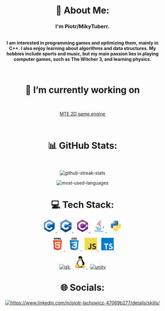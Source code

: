 <div align="center">
  <h1> 💫 About Me:</h1>
  <h3>I'm Piotr/MikyTuberr.</h3>

  <p align="center">
  <br>
  <b>I am interested in programming games and optimizing them, mainly in C++. 
  I also enjoy learning about algorithms and data structures.
  My hobbies include sports and music, but my main passion lies in playing computer games, such as The Witcher 3, and learning physics.</b>
  </p>
  <br>
  <h1>🔭 I’m currently working on</h1>
  <br>
  
  [MTE 2D game engine](https://github.com/MikyTuberr/MTE)
  
  <br>
  <h1>📊 GitHub Stats:</h1>
  <br>
    <p>
      <img src="https://github-readme-streak-stats.herokuapp.com/?user=MikyTuberr&theme=midnight-purple&hide_border=false" alt="github-streak-stats"/>
    </p>
    <p>
      <img src="https://github-readme-stats.vercel.app/api/top-langs/?username=MikyTuberr&theme=midnight-purple&hide_border=false&include_all_commits=false&count_private=true&layout=compact" alt="most-used-languages"/>
    </p>
  <h1>💻 Tech Stack:</h1>
        <p>
          <a href="https://www.cprogramming.com/" target="_blank" rel="noreferrer"> <img src="https://raw.githubusercontent.com/devicons/devicon/master/icons/c/c-original.svg" alt="c" width="40" height="40"/> </a> &nbsp
          <a href="https://www.w3schools.com/cpp/" target="_blank" rel="noreferrer"> <img src="https://raw.githubusercontent.com/devicons/devicon/master/icons/cplusplus/cplusplus-original.svg" alt="cplusplus" width="40" height="40"/> </a> &nbsp
          <a href="https://www.w3schools.com/cs/" target="_blank" rel="noreferrer"> <img src="https://raw.githubusercontent.com/devicons/devicon/master/icons/csharp/csharp-original.svg" alt="csharp" width="40" height="40"/> </a> &nbsp
          <a href="https://www.java.com" target="_blank" rel="noreferrer"> <img src="https://raw.githubusercontent.com/devicons/devicon/master/icons/java/java-original.svg" alt="java" width="40" height="40"/> </a> &nbsp
          <a href="https://www.python.org" target="_blank" rel="noreferrer"> <img src="https://raw.githubusercontent.com/devicons/devicon/master/icons/python/python-original.svg" alt="python" width="40" height="40"/> </a>
        </p>
        <p>
           <a href="https://www.w3.org/html/" target="_blank" rel="noreferrer"> <img src="https://raw.githubusercontent.com/devicons/devicon/master/icons/html5/html5-original-wordmark.svg" alt="html5" width="40" height="40"/> </a> &nbsp
           <a href="https://www.w3schools.com/css/" target="_blank" rel="noreferrer"> <img src="https://raw.githubusercontent.com/devicons/devicon/master/icons/css3/css3-original-wordmark.svg" alt="css3" width="40" height="40"/> </a> &nbsp
           <a href="https://developer.mozilla.org/en-US/docs/Web/JavaScript" target="_blank" rel="noreferrer"> <img src="https://raw.githubusercontent.com/devicons/devicon/master/icons/javascript/javascript-original.svg" alt="javascript" width="40" height="40"/> </a> &nbsp
           <a href="https://www.typescriptlang.org/" target="_blank" rel="noreferrer"> <img src="https://raw.githubusercontent.com/devicons/devicon/master/icons/typescript/typescript-original.svg" alt="typescript" width="40" height="40"/> </a>
        </p>
        <p>
          <a href="https://git-scm.com/" target="_blank" rel="noreferrer"> <img src="https://www.vectorlogo.zone/logos/git-scm/git-scm-icon.svg" alt="git" width="40" height="40"/> </a> &nbsp
          <a href="https://www.linux.org/" target="_blank" rel="noreferrer"> <img src="https://raw.githubusercontent.com/devicons/devicon/master/icons/linux/linux-original.svg" alt="linux" width="40" height="40"/>  </a> &nbsp
          <a href="https://unity.com/" target="_blank" rel="noreferrer"> <img src="https://www.vectorlogo.zone/logos/unity3d/unity3d-icon.svg" alt="unity" width="40" height="40"/> </a>
        </p>
  <h1>🌐 Socials:</h1>
  <p>
    <a href="https://www.linkedin.com/in/piotr-lachowicz-47069b277/" target="blank"><img align="center" src="https://raw.githubusercontent.com/rahuldkjain/github-profile-readme-generator/master/src/images/icons/Social/linked-in-alt.svg" alt="https://www.linkedin.com/in/piotr-lachowicz-47069b277/details/skills/" height="30" width="40" /></a>
  </p>
</div>
